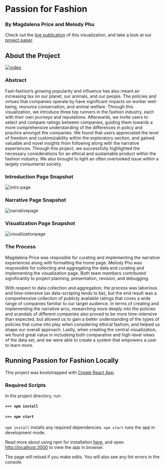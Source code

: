 
# Passion for Fashion

### By Magdalena Price and Melody Phu 
Check out the [live publication](https://6859-sp21.github.io/final-project-passion-for-fashion/) of this visualization, and take a look at our [project paper]().

## About the Project

[![video](doc/video.gif)](https://user-images.githubusercontent.com/30029166/118895183-af160c00-b8d3-11eb-97ec-71aa29aefe60.mp4)

### Abstract
Fast-fashion’s growing popularity and influence has also meant an increasing tax on our planet, our animals, and our people. The policies and virtues that companies operate by have significant impacts on worker well-being, resource conservation, and animal welfare. Through this visualization, we introduce three top runners in the fashion industry, each with their own journeys and reputations. Afterwards, we invite users to select and compare ratings between companies, guiding them towards a more comprehensive understanding of the differences in policy and practice amongst the companies. We found that users appreciated the level of freedom and customizability within the exploratory section, and gained valuable and novel insights from following along with the narrative experiences. Through this project, we successfully highlighted the necessary considerations for an ethical and sustainable product within the fashion industry. We also brought to light an often overlooked issue within a largely consumerist society. 

### Introduction Page Snapshot
![intro page](https://user-images.githubusercontent.com/30029166/118895263-cf45cb00-b8d3-11eb-92fc-ba9f5f679381.jpeg)

### Narrative Page Snapshot
![narrativepage](https://user-images.githubusercontent.com/30029166/118895269-d4a31580-b8d3-11eb-8a1b-45b23ceab771.jpeg)

### Visualization Page Snapshot
![visualizationpage](https://user-images.githubusercontent.com/30029166/118895273-d8369c80-b8d3-11eb-856a-dda4ef1ebebd.jpeg)

### The Process
Magdalena Price was resposible for curating and implementing the narrative experiences along with formatting the home page. Melody Phu was responsible for collecting and aggregating the data and curating and implementing the visualization page. Both team members contributed significantly to project planning, presentation, revision, and debugging.

With respect to data collection and aggregation, the process was laborious and time-intensive (as data-scraping tends to be), but the end result was a comprehensive collection of publicly available ratings that coves a wide range of companies familiar to our target audience. In terms of creating and implementing the narrative arcs, researching more deeply into the policies and scandals of different companies also proved to be more time-intensive than expected, but allowed us to gain a better understanding of the types of policies that come into play when considering ethical fashion, and helped us shape our overall approach. Lastly, when creating the central visualization, we found great value in includeing both comparative and high-level views of the data set, and we were able to create a system that empowers a user to learn more.

## Running Passion for Fashion Locally

This project was bootstrapped with [Create React App](https://github.com/facebook/create-react-app).

### Required Scripts

In the project directory, run:

#### `>>> npm install`
#### `>>> npm start` 

`npm install` installs any required dependencies. `npm start` runs the app in development mode. 

Read more about using npm for installation [here](https://www.npmjs.com/get-npm), and open [http://localhost:3000](http://localhost:3000) to view the app in browser.

The page will reload if you make edits. You will also see any lint errors in the console.
